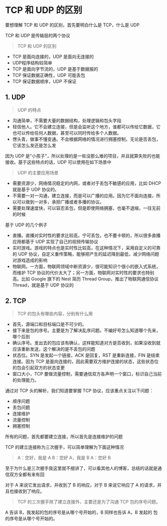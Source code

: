 # TCP 和 UDP 的区别

要想理解 TCP 和 UDP 的区别，首先要明白什么是 TCP，什么是 UDP

TCP 和 UDP 是传输层的两个协议

> TCP 和 UDP 的区别

- TCP 是面向连接的，UDP 是面向无连接的
- UDP程序结构较简单
- TCP 是面向字节流的，UDP 是基于数据报的
- TCP 保证数据正确性，UDP 可能丢包
- TCP 保证数据顺序，UDP 不保证

## 1. UDP

> UDP 的特点

- 沟通简单，不需要大量的数据结构，处理逻辑和包头字段
- 轻信他人。它不会建立连接，但是会监听这个地方，谁都可以传给它数据，它也可以传给任何人数据，甚至可以同时传给多个人数据。
- 愣头青，做事不懂变通。不会根据网络的情况进行拥塞控制，无论是否丢包，它该怎么发还是怎么发

因为 UDP 是"小孩子"，所以处理的是一些没那么难的项目，并且就算失败的也能接收。基于这些特点的话，UDP 可以使用在如下场景中

> UDP 的主要应用场景

- 需要资源少，网络情况稳定的内网，或者对于丢包不敏感的应用，比如 DHCP 就是基于 UDP 协议的。
- 不需要一对一沟通，建立连接，而是可以广播的应用。因为它不面向连接，所以可以做到一对多，承担广播或者多播的协议。
- 需要处理速度快，可以容忍丢包，但是即使网络拥塞，也毫不退缩，一往无前的时候

基于 UDP 的几个例子

- 直播。直播对实时性的要求比较高，宁可丢包，也不要卡顿的，所以很多直播应用都基于 UDP 实现了自己的视频传输协议
- 实时游戏。游戏的特点也是实时性比较高，在这种情况下，采用自定义的可靠的 UDP 协议，自定义重传策略，能够把产生的延迟降到最低，减少网络问题对游戏造成的影响
- 物联网。一方面，物联网领域中断资源少，很可能知识个很小的嵌入式系统，而维护 TCP 协议的代价太大了；另一方面，物联网对实时性的要求也特别高。比如 Google 旗下的 Nest 简历 Thread Group，推出了物联网通信协议 Thread，就是基于 UDP 协议的

## 2. TCP

> TCP 的包头有哪些内容，分别有什么用

- 首先，源端口和目标端口是不可少的。
- 接下来是包的序号。主要是为了解决乱序问题。不编好号怎么知道哪个先来，哪个后到
- 确认序号。发出去的包应该有确认，这样能知道对方是否收到，如果没收到就应该重新发送，这个解决的是不丢包的问题
- 状态位。SYN 是发起一个链接，ACK 是回复，RST 是重新连接，FIN 是结束连接。因为 TCP 是面向连接的，因此需要双方维护连接的状态，这些状态位的包会引起双方的状态变更
- 窗口大小，TCP 要做流量控制，需要通信双方各声明一个窗口，标识自己当前的处理能力。

通过对 TCP 头的解析，我们知道要掌握 TCP 协议，应该重点关注以下问题：

- 顺序问题
- 丢包问题
- 连接维护
- 流量控制
- 拥塞控制

所有的问题，首先都要建立连接，所以首先是连接维护的问题

TCP 的建立连接称为三次握手，可以简单理解为下面这种情况

> A：您好，我是 A
> B：您好 A，我是 B
> A：您好 B

至于为什么是三次握手我这里就不细讲了，可以看其他人的博客，总结的话就是通信双方全都有来有回

对于 A 来说它发出请求，并收到了 B 的响应，对于 B 来说它响应了 A 的请求，并且也接收到了响应。

> TCP 的三次握手除了建立连接外，主要还是为了沟通 TCP 包的序号问题。

A 告诉 B，我发起的包的序号是从哪个号开始的，B 同样也告诉 A，B 发起的 包的序号是从哪个号开始的。